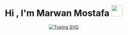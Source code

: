 <h1 align="center"><b>Hi , I'm Marwan Mostafa </b><img src="https://media.giphy.com/media/hvRJCLFzcasrR4ia7z/giphy.gif" width="35"></h1>


<p align="center">
<a href="https://git.io/typing-svg"><img src="https://readme-typing-svg.demolab.com?font=Roboto+Slab&pause=1000&center=true&vCenter=true&width=435&height=200&lines=Front-End+Developer;I'm+currently+learning+backend" alt="Typing SVG" /></a>
  </p>
 <!-- <a href="https://app.daily.dev/DailyDevTips">
    <img src="https://github.com/M-creed/M-creed/blob/main/devcard.svg"  style=" text-align:center; width="300" alt="Chris Bongers's Dev Card" "/>
  </a>-->
